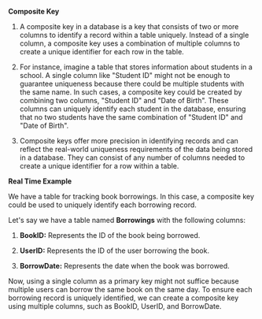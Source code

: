 **Composite Key**

1. A composite key in a database is a key that consists of two or more columns to identify a record within a table uniquely. Instead of a single column, a composite key uses a combination of multiple columns to create a unique identifier for each row in the table.

2. For instance, imagine a table that stores information about students in a school. A single column like "Student ID" might not be enough to guarantee uniqueness because there could be multiple students with the same name. In such cases, a composite key could be created by combining two columns, "Student ID" and "Date of Birth". These columns can uniquely identify each student in the database, ensuring that no two students have the same combination of "Student ID" and "Date of Birth".

3. Composite keys offer more precision in identifying records and can reflect the real-world uniqueness requirements of the data being stored in a database. They can consist of any number of columns needed to create a unique identifier for a row within a table.

**Real Time Example**

   We have a table for tracking book borrowings. In this case, a composite key could be used to uniquely identify each borrowing record.

Let's say we have a table named **Borrowings** with the following columns:

1. **BookID:** Represents the ID of the book being borrowed.

2. **UserID:** Represents the ID of the user borrowing the book.

3. **BorrowDate:** Represents the date when the book was borrowed.
   
Now, using a single column as a primary key might not suffice because multiple users can borrow the same book on the same day. To ensure each borrowing record is uniquely identified, we can create a composite key using multiple columns, such as BookID, UserID, and BorrowDate.

